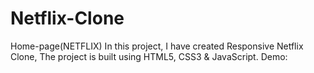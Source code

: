 # Netflix-Clone
Home-page(NETFLIX)
In this project, I have created Responsive Netflix Clone, The project is built using HTML5, CSS3 & JavaScript.
Demo:
